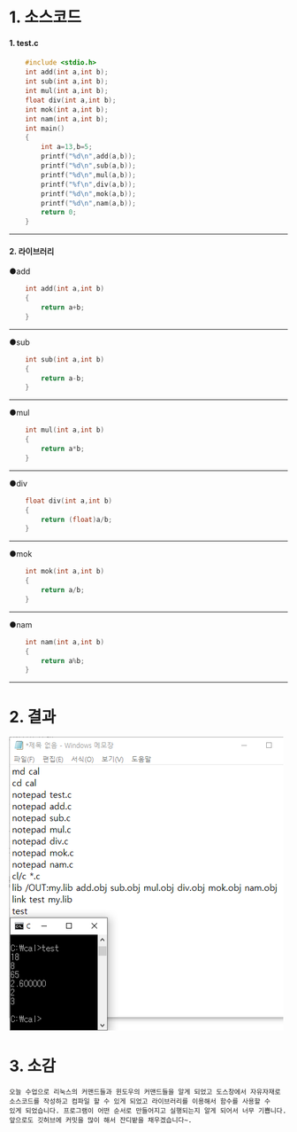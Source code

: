 # 1. 소스코드
#### 1. test.c
```c
	#include <stdio.h>
	int add(int a,int b);
	int sub(int a,int b);
	int mul(int a,int b);
	float div(int a,int b);
	int mok(int a,int b);
	int nam(int a,int b);
	int main()
	{
		int a=13,b=5;
		printf("%d\n",add(a,b));
		printf("%d\n",sub(a,b));
		printf("%d\n",mul(a,b));
		printf("%f\n",div(a,b));
		printf("%d\n",mok(a,b));
		printf("%d\n",nam(a,b));
		return 0;
	}
```
* * *
#### 2. 라이브러리
●add
```c
	int add(int a,int b)
	{
		return a+b;
	}
```
* * *
●sub
```c
	int sub(int a,int b)
	{
		return a-b;
	}
```
* * *
●mul
```c
	int mul(int a,int b)
	{
		return a*b;
	}
```
* * *
●div
```c
	float div(int a,int b)
	{
		return (float)a/b;
	}
```
* * *
●mok
```c
	int mok(int a,int b)
	{
		return a/b;
	}
```
* * *
●nam
```c
	int nam(int a,int b)
	{
		return a%b;
	}
```
* * *
# 2. 결과
![1](/img/team2-2.png)

# 3. 소감
	오늘 수업으로 리눅스의 커맨드들과 윈도우의 커맨드들을 알게 되었고 도스창에서 자유자재로
	소스코드를 작성하고 컴파일 할 수 있게 되었고 라이브러리를 이용해서 함수를 사용할 수
	있게 되었습니다. 프로그램이 어떤 순서로 만들어지고 실행되는지 알게 되어서 너무 기쁩니다.
	앞으로도 깃허브에 커밋을 많이 해서 잔디밭을 채우겠습니다~.

